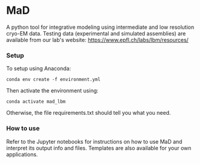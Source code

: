 # MaD
A python tool for integrative modeling using intermediate and low resolution cryo-EM data.
Testing data (experimental and simulated assemblies) are available from our lab's website: https://www.epfl.ch/labs/lbm/resources/

### Setup
To setup using Anaconda:

    conda env create -f environment.yml

Then activate the environment using:

    conda activate mad_lbm

Otherwise, the file requirements.txt should tell you what you need.

### How to use
Refer to the Jupyter notebooks for instructions on how to use MaD and interpret its output info and files.
Templates are also available for your own applications.

